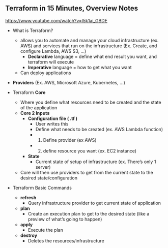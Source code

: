 ## Terraform in 15 Minutes, Overview Notes

https://www.youtube.com/watch?v=l5k1ai_GBDE

- What is Terraform?
  - allows you to automate and manage your cloud infrastructure (ex. AWS) and services that run on the infrastructure (Ex. Create, and configure Lambda, AWS S3, …)
    - **Declarative** language = define what end result you want, and terraform will execute
    - **Imperative** language = how to get what you want
  - Can deploy applications
- **Providers** (Ex. AWS, Microsoft Azure, Kubernetes, …)

- Terraform **Core**
  - Where you define what resources need to be created and the state of the application
  - **Core 2 Inputs**
    - **Configuration file ( .tf )**
      - User writes this
      - Define what needs to be created (ex. AWS Lambda function)
      - 1. Define provider (ex AWS)
      - 2. define resource you want (ex. EC2 instance)
    - **State**
      - Current state of setup of infrastructure (ex. There’s only 1 server)
  - Core will then use providers to get from the current state to the desired state/configuration

- Terraform Basic Commands
  - **refresh**
    - Query infrastructure provider to get current state of application
  - **plan**
    - Create an execution plan to get to the desired state (like a preview of what’s going to happen)
  - **apply**
    - Execute the plan
  - **destroy**
    - Deletes the resources/infrastructure
